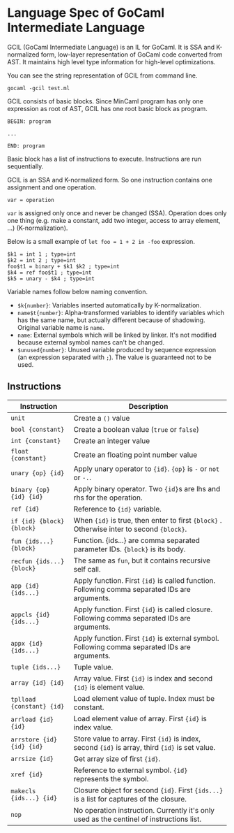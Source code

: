 Language Spec of GoCaml Intermediate Language
=============================================

GCIL (GoCaml Intermediate Language) is an IL for GoCaml. It is SSA and K-normalized form, low-layer representation of GoCaml code converted from AST. It maintains high level type information for high-level optimizations.

You can see the string representation of GCIL from command line.

```
gocaml -gcil test.ml
```

GCIL consists of basic blocks. Since MinCaml program has only one expression as root of AST, GCIL has one root basic block as program.

```
BEGIN: program

...

END: program
```

Basic block has a list of instructions to execute. Instructions are run sequentially.

GCIL is an SSA and K-normalized form. So one instruction contains one assignment and one operation.

```
var = operation
```

`var` is assigned only once and never be changed (SSA). Operation does only one thing (e.g. make a constant, add two integer, access to array element, ...) (K-normalization).


Below is a small example of `let foo = 1 + 2 in -foo` expression.

```
$k1 = int 1 ; type=int
$k2 = int 2 ; type=int
foo$t1 = binary + $k1 $k2 ; type=int
$k4 = ref foo$t1 ; type=int
$k5 = unary - $k4 ; type=int
```

Variable names follow below naming convention.

- `$k{number}`: Variables inserted automatically by K-normalization.
- `name$t{number}`: Alpha-transformed variables to identify variables which has the same name, but actually different because of shadowing. Original variable name is `name`.
- `name`: External symbols which will be linked by linker. It's not modified because external symbol names can't be changed.
- `$unused{number}`: Unused variable produced by sequence expression (an expression separated with `;`). The value is guaranteed not to be used.

## Instructions

| Instruction               | Description                                                                                     |
|---------------------------|-------------------------------------------------------------------------------------------------|
| `unit`                    | Create a `()` value                                                                             |
| `bool {constant}`         | Create a boolean value (`true` or `false`)                                                      |
| `int {constant}`          | Create an integer value                                                                         |
| `float {constant}`        | Create an floating point number value                                                           |
| `unary {op} {id}`         | Apply unary operator to `{id}`. `{op}` is `-` or `not` or `-.`.                                 |
| `binary {op} {id} {id}`   | Apply binary operator. Two `{id}`s are lhs and rhs for the operation.                           |
| `ref {id}`                | Reference to `{id}` variable.                                                                   |
| `if {id} {block} {block}` | When `{id}` is true, then enter to first `{block}` . Otherwise inter to second `{block}`.       |
| `fun {ids...} {block}`    | Function. {ids...} are comma separated parameter IDs. `{block}` is its body.                    |
| `recfun {ids...} {block}` | The same as `fun`, but it contains recursive self call.                                         |
| `app {id} {ids...}`       | Apply function. First `{id}` is called function. Following comma separated IDs are arguments.   |
| `appcls {id} {ids...}`    | Apply function. First `{id}` is called closure. Following comma separated IDs are arguments.    |
| `appx {id} {ids...}`      | Apply function. First `{id}` is external symbol. Following comma separated IDs are arguments.   |
| `tuple {ids...}`          | Tuple value.                                                                                    |
| `array {id} {id}`         | Array value. First `{id}` is index and second `{id}` is element value.                          |
| `tplload {constant} {id}` | Load element value of tuple. Index must be constant.                                            |
| `arrload {id} {id}`       | Load element value of array. First `{id}` is index value.                                       |
| `arrstore {id} {id} {id}` | Store value to array. First `{id}` is index, second `{id}` is array, third `{id}` is set value. |
| `arrsize {id}`            | Get array size of first `{id}`.                                                                 |
| `xref {id}`               | Reference to external symbol. `{id}` represents the symbol.                                     |
| `makecls {ids...} {id}`   | Closure object for second `{id}`. First `{ids...}` is a list for captures of the closure.       |
| `nop`                     | No operation instruction. Currently it's only used as the centinel of instructions list.        |


